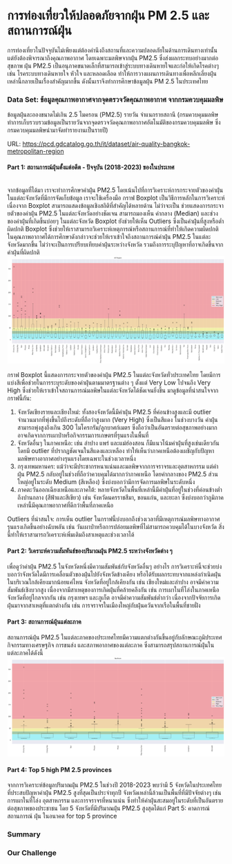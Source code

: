 # การท่องเที่ยวให้ปลอดภัยจากฝุ่น PM 2.5 และสถานการณ์ฝุ่น
การท่องเที่ยวในปัจจุบันไม่เพียงแต่ต้องคำนึงถึงสถานที่และความปลอดภัยในด้านการเดินทางเท่านั้น แต่ยังต้องพิจารณาถึงคุณภาพอากาศ โดยเฉพาะมลพิษจากฝุ่น PM2.5 ซึ่งส่งผลกระทบอย่างมากต่อสุขภาพ ฝุ่น PM2.5 เป็นอนุภาคขนาดเล็กที่สามารถเข้าสู่ระบบทางเดินหายใจและก่อให้เกิดโรคต่างๆ เช่น โรคระบบทางเดินหายใจ หัวใจ และหลอดเลือด ทำให้การวางแผนการเดินทางเพื่อหลีกเลี่ยงฝุ่นเหล่านี้กลายเป็นเรื่องสำคัญมากขึ้น ดังนั้นเราจึงทำการศึกษาข้อมูลฝุ่น PM 2.5 ในประเทศไทย

### Data Set: ข้อมูลคุณภาพอากาศจากจุดตรวจวัดคุณภาพอากาศ จากกรมควบคุมมลพิษ
ข้อมูลฝุ่นละอองขนาดไม่เกิน 2.5 ไมครอน (PM2.5) รายวัน จำแนกรายสถานี (กรมควบคุมมลพิษทำการเก็บรวบรวมข้อมูลเป็นรายวันจากจุดตรวจวัดคุณภาพอากาศอัตโนมัติของกรมควบคุมมลพิษ ซึ่งกรมควบคุมมลพิษนำมาจัดทำรายงานเป็นรายปี)

URL: https://pcd.gdcatalog.go.th/it/dataset/air-quality-bangkok-metropolitan-region


#### Part 1: สถานการณ์ฝุ่นตั้งแต่อดีต - ปัจจุบัน (2018-2023) ของในประเทศ<br><br>
  จากข้อมูลที่ได้มา เราจะทำการศึกษาค่าฝุ่น PM2.5 โดยเน้นไปที่การวิเคราะห์การกระจายตัวของค่าฝุ่นในแต่ละจังหวัดที่มีการจัดเก็บข้อมูล เราจะใช้เครื่องมือ กราฟ Boxplot เป็นวิธีการหลักในการวิเคราะห์ เนื่องจาก Boxplot สามารถแสดงข้อมูลเชิงสถิติที่สำคัญได้หลายด้าน ไม่ว่าจะเป็น ช่วยแสดงการกระจายตัวของค่าฝุ่น PM2.5 ในแต่ละจังหวัดอย่างชัดเจน
สามารถมองเห็น ค่ากลาง (Median) และช่วงของค่าฝุ่นที่เกิดขึ้นบ่อยๆ ในแต่ละจังหวัด Boxplot ยังช่วยให้เห็น Outliers ซึ่งเป็นค่าฝุ่นที่สูงหรือต่ำผิดปกติ Boxplot ซึ่งช่วยให้เราสามารถวิเคราะห์เหตุการณ์หรือสถานการณ์ที่ทำให้เกิดความผิดปกติในคุณภาพอากาศได้การศึกษาดังกล่าวจะช่วยให้เราเข้าใจถึงสถานการณ์ค่าฝุ่น PM2.5 ในแต่ละจังหวัดมากขึ้น ไม่ว่าจะเป็นการเปรียบเทียบค่าฝุ่นระหว่างจังหวัด รวมถึงการระบุปัญหาที่อาจเกิดขึ้นจากค่าฝุ่นที่ผิดปกติ
![image](Boxplot-All.png)

กราฟ Boxplot นี้แสดงการกระจายตัวของค่าฝุ่น PM2.5 ในแต่ละจังหวัดทั่วประเทศไทย โดยมีการแบ่งสีเพื่อช่วยในการระบุระดับของค่าฝุ่นตามมาตรฐานต่าง ๆ ตั้งแต่ Very Low ไปจนถึง Very High ซึ่งช่วยให้เราเข้าใจสถานการณ์มลพิษในแต่ละจังหวัดได้ชัดเจนยิ่งขึ้น 
มาดูข้อมูลที่น่าสนใจจากกราฟนี้กัน:
1) จังหวัดเชียงรายและเชียงใหม่: ทั้งสองจังหวัดนี้มีค่าฝุ่น PM2.5 ที่ค่อนข้างสูงและมี outlier จำนวนมากที่พุ่งขึ้นไปถึงระดับที่ถือว่าสูงมาก (Very High) ซึ่งเป็นสีแดง ในช่วงบางวัน ค่าฝุ่นสามารถพุ่งสูงถึงเกิน 300 ไมโครกรัม/ลูกบาศก์เมตร ซึ่งถือว่าเป็นอันตรายต่อสุขภาพอย่างมาก อาจเกิดจากการเผาป่าหรือกิจกรรมการเกษตรที่รุนแรงในพื้นที่
2) จังหวัดอื่นๆ ในภาคเหนือ: เช่น ลำปาง แพร่ และแม่ฮ่องสอน ก็มีแนวโน้มค่าฝุ่นที่สูงเช่นเดียวกัน โดยมี outlier ที่ปรากฏชัดเจนในสีแดงและเหลือง ทำให้เห็นว่าภาคเหนือต้องเผชิญกับปัญหามลพิษทางอากาศอย่างรุนแรงโดยเฉพาะในช่วงเวลาหนึ่ง
3) กรุงเทพมหานคร: แม้ว่าจะมีประชากรหนาแน่นและมลพิษจากการจราจรและอุตสาหกรรม แต่ค่าฝุ่น PM2.5 กลับอยู่ในช่วงที่ถือว่าควบคุมได้มากกว่าภาคเหนือ โดยค่ากลางของ PM2.5 ส่วนใหญ่อยู่ในระดับ Medium (สีเหลือง) ซึ่งบ่งบอกว่ามีการจัดการมลพิษในระดับหนึ่ง
4) ภาคตะวันออกเฉียงเหนือและภาคใต้: หลายจังหวัดในพื้นที่เหล่านี้มีค่าฝุ่นที่อยู่ในช่วงที่ค่อนข้างต่ำถึงปานกลาง (สีฟ้าและสีเขียว) เช่น จังหวัดนครราชสีมา, ขอนแก่น, และยะลา ซึ่งบ่งบอกว่าภูมิภาคเหล่านี้มีคุณภาพอากาศที่ดีกว่าพื้นที่ภาคเหนือ

Outliers ที่น่าสนใจ: การเห็น outlier ในกราฟนี้บ่งบอกถึงช่วงเวลาที่มีเหตุการณ์มลพิษทางอากาศรุนแรงเกิดขึ้นอย่างฉับพลัน เช่น วันเผาป่าหรือการปล่อยมลพิษที่ไม่สามารถควบคุมได้ในบางจังหวัด สิ่งนี้ทำให้เราสามารถวิเคราะห์เพิ่มเติมถึงสาเหตุและช่วงเวลาได้

#### Part 2: วิเคราะห์ความสัมพันธ์ของปริมาณฝุ่น PM2.5 ระหว่างจังหวัดต่าง ๆ</span>

เพื่อดูว่าค่าฝุ่น PM2.5 ในจังหวัดหนึ่งมีความสัมพันธ์กับจังหวัดอื่นๆ อย่างไร การวิเคราะห์นี้จะช่วยบ่งบอกว่าจังหวัดใดมีการเคลื่อนตัวของฝุ่นไปยังจังหวัดข้างเคียง หรือได้รับผลกระทบจากแหล่งกำเนิดฝุ่นในบริเวณใกล้เคียงมากน้อยแค่ไหน
จังหวัดที่อยู่ใกล้เคียงกัน เช่น เชียงใหม่และลำปาง อาจมีค่าความสัมพันธ์เชิงบวกสูง เนื่องจากมีสาเหตุของการเกิดฝุ่นที่คล้ายคลึงกัน เช่น การเผาในที่โล่งในภาคเหนือ
จังหวัดที่อยู่ไกลจากกัน เช่น กรุงเทพฯ และภูเก็ต อาจมีค่าความสัมพันธ์ต่ำกว่า เนื่องจากปัจจัยการเกิดฝุ่นมาจากสาเหตุที่แตกต่างกัน เช่น การจราจรในเมืองใหญ่กับฝุ่นควันจากเรือในพื้นที่ชายฝั่ง

#### Part 3:  สถานการณ์ฝุ่นแต่ละภาค
สถานการณ์ฝุ่น PM2.5 ในแต่ละภาคของประเทศไทยมีความแตกต่างกันขึ้นอยู่กับลักษณะภูมิประเทศ กิจกรรมทางเศรษฐกิจ การขนส่ง และสภาพอากาศของแต่ละภาค ซึ่งสามารถสรุปสถานการณ์ฝุ่นในแต่ละภาคได้ดังนี้
![image](north.png)

#### Part 4: Top 5 high PM 2.5 provinces
จากการวิเคราะห์ข้อมูลปริมาณฝุ่น PM2.5 ในช่วงปี 2018-2023 พบว่ามี 5 จังหวัดในประเทศไทยที่ประสบปัญหาค่าฝุ่น PM2.5 สูงที่สุดเป็นประจำทุกปี จังหวัดเหล่านี้ล้วนเป็นพื้นที่ที่มีปัจจัยต่างๆ เช่น การเผาในที่โล่ง อุตสาหกรรม และการจราจรที่หนาแน่น ซึ่งทำให้ค่าฝุ่นสะสมอยู่ในระดับที่เป็นอันตรายต่อสุขภาพของประชาชน โดย 5 จังหวัดที่มีปริมาณฝุ่น PM2.5 สูงสุดได้แก่
Part 5:  คาดการณ์สถานการณ์ ฝุ่น ในอนาคต for top 5 province

### Summary


### Our Challenge
